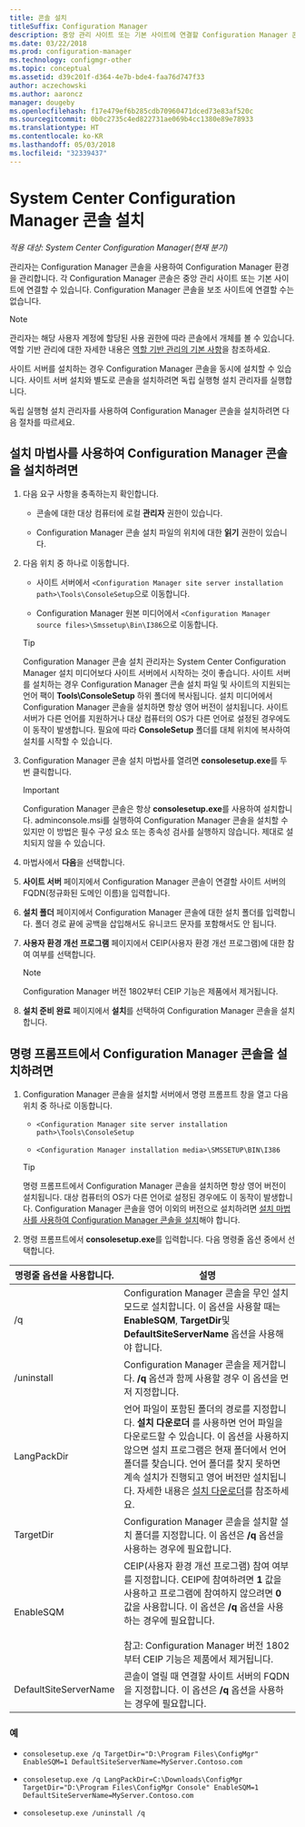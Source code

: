 ```yaml
---
title: 콘솔 설치
titleSuffix: Configuration Manager
description: 중앙 관리 사이트 또는 기본 사이트에 연결할 Configuration Manager 콘솔을 설치합니다.
ms.date: 03/22/2018
ms.prod: configuration-manager
ms.technology: configmgr-other
ms.topic: conceptual
ms.assetid: d39c201f-d364-4e7b-bde4-faa76d747f33
author: aczechowski
ms.author: aaroncz
manager: dougeby
ms.openlocfilehash: f17e479ef6b285cdb70960471dced73e83af520c
ms.sourcegitcommit: 0b0c2735c4ed822731ae069b4cc1380e89e78933
ms.translationtype: HT
ms.contentlocale: ko-KR
ms.lasthandoff: 05/03/2018
ms.locfileid: "32339437"
---
```

# <a name="install-the-system-center-configuration-manager-console"></a>System Center Configuration Manager 콘솔 설치

*적용 대상: System Center Configuration Manager(현재 분기)*

관리자는 Configuration Manager 콘솔을 사용하여 Configuration Manager 환경을 관리합니다. 각 Configuration Manager 콘솔은 중앙 관리 사이트 또는 기본 사이트에 연결할 수 있습니다. Configuration Manager 콘솔을 보조 사이트에 연결할 수는 없습니다.

> [!NOTE]  
>  관리자는 해당 사용자 계정에 할당된 사용 권한에 따라 콘솔에서 개체를 볼 수 있습니다. 역할 기반 관리에 대한 자세한 내용은 [역할 기반 관리의 기본 사항](../../../../core/understand/fundamentals-of-role-based-administration.md)을 참조하세요.  

 사이트 서버를 설치하는 경우 Configuration Manager 콘솔을 동시에 설치할 수 있습니다. 사이트 서버 설치와 별도로 콘솔을 설치하려면 독립 실행형 설치 관리자를 실행합니다.  

 독립 실행형 설치 관리자를 사용하여 Configuration Manager 콘솔을 설치하려면 다음 절차를 따르세요.  

## <a name="to-install-the-configuration-manager-console-by-using-the-setup-wizard"></a>설치 마법사를 사용하여 Configuration Manager 콘솔을 설치하려면  

1.  다음 요구 사항을 충족하는지 확인합니다.  

    -  콘솔에 대한 대상 컴퓨터에 로컬 **관리자** 권한이 있습니다.  

    -   Configuration Manager 콘솔 설치 파일의 위치에 대한 **읽기** 권한이 있습니다.  

2.  다음 위치 중 하나로 이동합니다.  

    -   사이트 서버에서 `<Configuration Manager site server installation path>\Tools\ConsoleSetup`으로 이동합니다.  

    -   Configuration Manager 원본 미디어에서 `<Configuration Manager source files>\Smssetup\Bin\I386`으로 이동합니다.  

    > [!TIP]  
    >  Configuration Manager 콘솔 설치 관리자는 System Center Configuration Manager 설치 미디어보다 사이트 서버에서 시작하는 것이 좋습니다. 사이트 서버를 설치하는 경우 Configuration Manager 콘솔 설치 파일 및 사이트의 지원되는 언어 팩이 **Tools\ConsoleSetup** 하위 폴더에 복사됩니다. 설치 미디어에서 Configuration Manager 콘솔을 설치하면 항상 영어 버전이 설치됩니다. 사이트 서버가 다른 언어를 지원하거나 대상 컴퓨터의 OS가 다른 언어로 설정된 경우에도 이 동작이 발생합니다. 필요에 따라 **ConsoleSetup** 폴더를 대체 위치에 복사하여 설치를 시작할 수 있습니다.

3.  Configuration Manager 콘솔 설치 마법사를 열려면 **consolesetup.exe**를 두 번 클릭합니다.  

    > [!IMPORTANT]  
    >  Configuration Manager 콘솔은 항상 **consolesetup.exe**를 사용하여 설치합니다. adminconsole.msi를 실행하여 Configuration Manager 콘솔을 설치할 수 있지만 이 방법은 필수 구성 요소 또는 종속성 검사를 실행하지 않습니다. 제대로 설치되지 않을 수 있습니다.  

4.  마법사에서 **다음**을 선택합니다.  

5.  **사이트 서버** 페이지에서 Configuration Manager 콘솔이 연결할 사이트 서버의 FQDN(정규화된 도메인 이름)을 입력합니다.  

6.  **설치 폴더** 페이지에서 Configuration Manager 콘솔에 대한 설치 폴더를 입력합니다. 폴더 경로 끝에 공백을 삽입해서도 유니코드 문자를 포함해서도 안 됩니다.  

7.  **사용자 환경 개선 프로그램** 페이지에서 CEIP(사용자 환경 개선 프로그램)에 대한 참여 여부를 선택합니다.  
    > [!Note]  
    > Configuration Manager 버전 1802부터 CEIP 기능은 제품에서 제거됩니다.

8.  **설치 준비 완료** 페이지에서 **설치**를 선택하여 Configuration Manager 콘솔을 설치합니다.  



## <a name="to-install-the-configuration-manager-console-from-a-command-prompt"></a>명령 프롬프트에서 Configuration Manager 콘솔을 설치하려면  

1.  Configuration Manager 콘솔을 설치할 서버에서 명령 프롬프트 창을 열고 다음 위치 중 하나로 이동합니다.  

    -   `<Configuration Manager site server installation path>\Tools\ConsoleSetup`  

    -   `<Configuration Manager installation media>\SMSSETUP\BIN\I386`  

    > [!TIP]  
    >  명령 프롬프트에서 Configuration Manager 콘솔을 설치하면 항상 영어 버전이 설치됩니다. 대상 컴퓨터의 OS가 다른 언어로 설정된 경우에도 이 동작이 발생합니다. Configuration Manager 콘솔을 영어 이외의 버전으로 설치하려면 [설치 마법사를 사용하여 Configuration Manager 콘솔을 설치](#to-install-the-configuration-manager-console-by-using-the-setup-wizard)해야 합니다.  

2.  명령 프롬프트에서 **consolesetup.exe**를 입력합니다. 다음 명령줄 옵션 중에서 선택합니다.  

|  명령줄 옵션을 사용합니다.     | 설명     |
  |-------------|-------------|
  |/q|Configuration Manager 콘솔을 무인 설치 모드로 설치합니다. 이 옵션을 사용할 때는 **EnableSQM**, **TargetDir**및 **DefaultSiteServerName** 옵션을 사용해야 합니다.|  
  |/uninstall|Configuration Manager 콘솔을 제거합니다. **/q** 옵션과 함께 사용할 경우 이 옵션을 먼저 지정합니다.|  
  |LangPackDir|언어 파일이 포함된 폴더의 경로를 지정합니다. **설치 다운로더** 를 사용하면 언어 파일을 다운로드할 수 있습니다. 이 옵션을 사용하지 않으면 설치 프로그램은 현재 폴더에서 언어 폴더를 찾습니다. 언어 폴더를 찾지 못하면 계속 설치가 진행되고 영어 버전만 설치됩니다. 자세한 내용은 [설치 다운로더](setup-downloader.md)를 참조하세요.|  
  |TargetDir|Configuration Manager 콘솔을 설치할 설치 폴더를 지정합니다. 이 옵션은 **/q** 옵션을 사용하는 경우에 필요합니다.|  
  |EnableSQM|CEIP(사용자 환경 개선 프로그램) 참여 여부를 지정합니다. CEIP에 참여하려면 **1** 값을 사용하고 프로그램에 참여하지 않으려면 **0** 값을 사용합니다. 이 옵션은 **/q** 옵션을 사용하는 경우에 필요합니다.</br></br>참고: Configuration Manager 버전 1802부터 CEIP 기능은 제품에서 제거됩니다.|  
  |DefaultSiteServerName|콘솔이 열릴 때 연결할 사이트 서버의 FQDN을 지정합니다. 이 옵션은 **/q** 옵션을 사용하는 경우에 필요합니다.|  


  ### <a name="examples"></a>예

  -  `consolesetup.exe /q TargetDir="D:\Program Files\ConfigMgr" EnableSQM=1 DefaultSiteServerName=MyServer.Contoso.com`  

  -  `consolesetup.exe /q LangPackDir=C:\Downloads\ConfigMgr TargetDir="D:\Program Files\ConfigMgr Console" EnableSQM=1 DefaultSiteServerName=MyServer.Contoso.com`  

  -  `consolesetup.exe /uninstall /q`  

